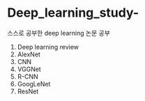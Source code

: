 # Deep_learning_study-
스스로 공부한 deep learning 논문 공부 
1. Deep learning review
2. AlexNet
3. CNN
4. VGGNet
5. R-CNN 
6. GoogLeNet
7. ResNet
